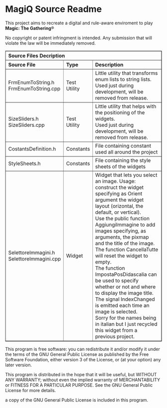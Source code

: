 MagiQ Source Readme
===================

This project aims to recreate a digital and rule-aware enviroment to play **Magic: The Gathering**&reg;  

No copyright or patent infringment is intended. Any submission that will violate the law will be immediately removed.

<table border="1" width="100%">
	<tr>
		<th colspan="3" align="left">Source Files Decription</th>
	</tr>
    <tr>
        <th align="left">Source File</th>
        <th align="left">Type</th>
        <th align="left">Description</th>
    </tr>
    <tr>
        <td>FrmEnumToString.h<br />FrmEnumToString.cpp</td>
        <td>Test Utility</td>
        <td>Little utility that transforms enum lists to string lists.<br />Used just during development, will be removed from release.</td>
    </tr>
    <tr>
        <td>SizeSliders.h<br />SizeSliders.cpp</td>
        <td>Test Utility</td>
        <td>Little utility that helps with the positioning of the widgets.<br />Used just during development, will be removed from release.</td>
    </tr>
    <tr>
        <td>CostantsDefinition.h</td>
        <td>Constants</td>
        <td>File containing constant used all around the project</td>
    </tr>
    <tr>
        <td>StyleSheets.h</td>
        <td>Constants</td>
        <td>File containing the style sheets of the widgets</td>
    </tr>
    <tr>
        <td>SelettoreImmagini.h<br />SelettoreImmagini.cpp</td>
        <td>Widget</td>
        <td>Widget that lets you select an image.  
        Usage: construct the widget specifying as Orient argument the widget layout (orizontal, the default, or vertical).<br />
        Use the public function AggiungiImmagine to add images specifying, as arguments, the pixmap and the title of the image.<br />
        The function CancellaTutte will reset the widget to empty.<br />
        The function ImpostaPosDidascalia can be used to specify whether or not and where to display the image title.<br />
        The signal IndexChanged is emitted each time an image is selected.<br />
        Sorry for the names being in italian but I just recycled this widget from a previous project.</td>
    </tr>
</table>

This program is free software: you can redistribute it and/or modify
it under the terms of the GNU General Public License as published by
the Free Software Foundation, either version 3 of the License, or
(at your option) any later version.

This program is distributed in the hope that it will be useful,
but WITHOUT ANY WARRANTY; without even the implied warranty of
MERCHANTABILITY or FITNESS FOR A PARTICULAR PURPOSE.  See the
GNU General Public License for more details.

a copy of the GNU General Public License is included in this program.
